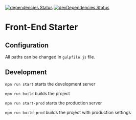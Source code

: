 [![dependencies Status](https://david-dm.org/dsyncerek/front-end-starter/status.svg)](https://david-dm.org/dsyncerek/front-end-starter)
[![devDependencies Status](https://david-dm.org/dsyncerek/front-end-starter/dev-status.svg)](https://david-dm.org/dsyncerek/front-end-starter?type=dev)

# Front-End Starter

## Configuration

All paths can be changed in `gulpfile.js` file.

## Development

`npm run start` starts the development server

`npm run build` builds the project

`npm run start-prod` starts the production server

`npm run build-prod` builds the project with production settings
